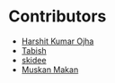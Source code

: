 # Contributors
- [Harshit Kumar Ojha](https://github.com/HarshitKumarOjha)
- [Tabish](https://github.com/mtabishk)
- [skidee](lol)
- [Muskan Makan](https://github.com/muskaan190)

